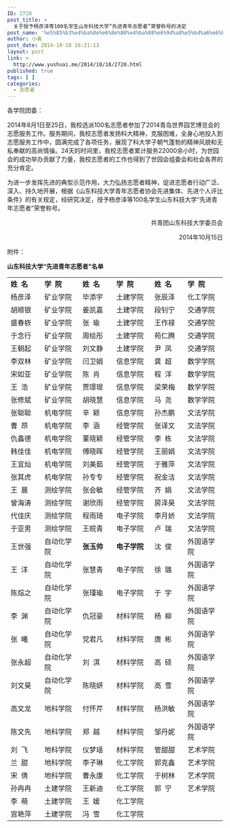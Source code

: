 ```yaml
---
ID: 2720
post_title: >
  关于授予杨彦泽等100名学生山东科技大学“先进青年志愿者”荣誉称号的决定
post_name: '%e5%85%b3%e4%ba%8e%e6%8e%88%e4%ba%88%e6%9d%a8%e5%bd%a6%e6%b3%bd%e7%ad%89100%e5%90%8d%e5%ad%a6%e7%94%9f%e5%b1%b1%e4%b8%9c%e7%a7%91%e6%8a%80%e5%a4%a7%e5%ad%a6%e5%85%88%e8%bf%9b%e9%9d%92'
author: 小奥
post_date: 2014-10-18 16:21:13
layout: post
link: >
  http://www.yushuai.me/2014/10/18/2720.html
published: true
tags: [ ]
categories:
  - 志愿者
---
```

各学院团委：

2014年8月1日至25日，我校选派100名志愿者参加了2014青岛世界园艺博览会的志愿服务工作。服务期间，我校志愿者发扬科大精神，克服困难，全身心地投入到志愿服务工作中，圆满完成了各项任务，展现了科大学子朝气蓬勃的精神风貌和无私奉献的高尚情操。24天的时间里，我校志愿者累计服务22000余小时，为世园会的成功举办贡献了力量，我校志愿者的工作也得到了世园会组委会和社会各界的充分肯定。

为进一步发挥先进的典型示范作用，大力弘扬志愿者精神，促进志愿者行动广泛、深入、持久地开展，根据《山东科技大学青年志愿者协会先进集体、先进个人评比条件》的有关规定，经研究决定，授予杨彦泽等100名学生山东科技大学“先进青年志愿者”荣誉称号。
<p style="text-align: right;">共青团山东科技大学委员会</p>
<p style="text-align: right;">2014年10月15日</p>
<!--more-->附件：

<b>山东科技大学“先进青年志愿者”名单</b>
<table>
<tbody>
<tr>
<td width="91"><b>姓  名</b></td>
<td width="114"><b>学  院</b></td>
<td width="91"><b>姓  名</b></td>
<td width="114"><b>学  院</b></td>
<td width="88"><b>姓  名</b></td>
<td width="117"><b>学  院</b></td>
</tr>
<tr>
<td width="91">杨彦泽</td>
<td width="114">矿业学院</td>
<td width="91">毕添宇</td>
<td width="114">土建学院</td>
<td width="88">张辰泽</td>
<td width="117">化工学院</td>
</tr>
<tr>
<td width="91">胡顺银</td>
<td width="114">矿业学院</td>
<td width="91">姜凯嘉</td>
<td width="114">土建学院</td>
<td width="88">段钊宁</td>
<td width="117">交通学院</td>
</tr>
<tr>
<td width="91">盛春嵚</td>
<td width="114">矿业学院</td>
<td width="91">张  瑜</td>
<td width="114">土建学院</td>
<td width="88">王作禄</td>
<td width="117">交通学院</td>
</tr>
<tr>
<td width="91">于念行</td>
<td width="114">矿业学院</td>
<td width="91">周绘彤</td>
<td width="114">土建学院</td>
<td width="88">苑仁腾</td>
<td width="117">交通学院</td>
</tr>
<tr>
<td width="91">王朝起</td>
<td width="114">矿业学院</td>
<td width="91">刘文静</td>
<td width="114">土建学院</td>
<td width="88">尹  凤</td>
<td width="117">交通学院</td>
</tr>
<tr>
<td width="91">李双林</td>
<td width="114">矿业学院</td>
<td width="91">闫卫娟</td>
<td width="114">信息学院</td>
<td width="88">龚  超</td>
<td width="117">数学学院</td>
</tr>
<tr>
<td width="91">宋如亚</td>
<td width="114">矿业学院</td>
<td width="91">陈  肖</td>
<td width="114">信息学院</td>
<td width="88">程  洋</td>
<td width="117">数学学院</td>
</tr>
<tr>
<td width="91">王  浩</td>
<td width="114">矿业学院</td>
<td width="91">贾璟琨</td>
<td width="114">信息学院</td>
<td width="88">梁荣梅</td>
<td width="117">数学学院</td>
</tr>
<tr>
<td width="91">张修斌</td>
<td width="114">矿业学院</td>
<td width="91">胡晓慧</td>
<td width="114">信息学院</td>
<td width="88">马  尧</td>
<td width="117">数学学院</td>
</tr>
<tr>
<td width="91">张聪聪</td>
<td width="114">机电学院</td>
<td width="91">辛  颖</td>
<td width="114">信息学院</td>
<td width="88">孙杰鹏</td>
<td width="117">文法学院</td>
</tr>
<tr>
<td width="91">曹  昂</td>
<td width="114">机电学院</td>
<td width="91">李  涵</td>
<td width="114">经管学院</td>
<td width="88">张译文</td>
<td width="117">文法学院</td>
</tr>
<tr>
<td width="91">仇鑫德</td>
<td width="114">机电学院</td>
<td width="91">董晓颖</td>
<td width="114">经管学院</td>
<td width="88">李  栋</td>
<td width="117">文法学院</td>
</tr>
<tr>
<td width="91">韩佳佳</td>
<td width="114">机电学院</td>
<td width="91">傅晓晖</td>
<td width="114">经管学院</td>
<td width="88">王丽娟</td>
<td width="117">文法学院</td>
</tr>
<tr>
<td width="91">王宜灿</td>
<td width="114">机电学院</td>
<td width="91">刘美茹</td>
<td width="114">经管学院</td>
<td width="88">于雅萍</td>
<td width="117">文法学院</td>
</tr>
<tr>
<td width="91">张其虎</td>
<td width="114">机电学院</td>
<td width="91">孙专专</td>
<td width="114">经管学院</td>
<td width="88">祝金洁</td>
<td width="117">文法学院</td>
</tr>
<tr>
<td width="91">王  晨</td>
<td width="114">测绘学院</td>
<td width="91">张会敏</td>
<td width="114">经管学院</td>
<td width="88">齐  娟</td>
<td width="117">文法学院</td>
</tr>
<tr>
<td width="91">曾海涛</td>
<td width="114">测绘学院</td>
<td width="91">谢欣雨</td>
<td width="114">经管学院</td>
<td width="88">房泽昊</td>
<td width="117">文法学院</td>
</tr>
<tr>
<td width="91">代佳庆</td>
<td width="114">测绘学院</td>
<td width="91">程雨琦</td>
<td width="114">电子学院</td>
<td width="88">李月娇</td>
<td width="117">文法学院</td>
</tr>
<tr>
<td width="91">于亚男</td>
<td width="114">测绘学院</td>
<td width="91">王皖青</td>
<td width="114">电子学院</td>
<td width="88">卢  瑞</td>
<td width="117">文法学院</td>
</tr>
<tr>
<td width="91">王世强</td>
<td width="114">自动化学院</td>
<td width="91"><strong>张玉帅</strong></td>
<td width="114"><strong>电子学院</strong></td>
<td width="88">沈  俊</td>
<td width="117">外国语学院</td>
</tr>
<tr>
<td width="91">王  洋</td>
<td width="114">自动化学院</td>
<td width="91">张慧青</td>
<td width="114">电子学院</td>
<td width="88">徐  璐</td>
<td width="117">外国语学院</td>
</tr>
<tr>
<td width="91">陈煊之</td>
<td width="114">自动化学院</td>
<td width="91">张瑾瑜</td>
<td width="114">电子学院</td>
<td width="88">于  宇</td>
<td width="117">外国语学院</td>
</tr>
<tr>
<td width="91">李  渊</td>
<td width="114">自动化学院</td>
<td width="91">仇冠豪</td>
<td width="114">材料学院</td>
<td width="88">杨  柳</td>
<td width="117">外国语学院</td>
</tr>
<tr>
<td width="91">张  曦</td>
<td width="114">自动化学院</td>
<td width="91">党君凡</td>
<td width="114">材料学院</td>
<td width="88">唐  彬</td>
<td width="117">外国语学院</td>
</tr>
<tr>
<td width="91">张永超</td>
<td width="114">自动化学院</td>
<td width="91">刘  淇</td>
<td width="114">材料学院</td>
<td width="88">高  硕</td>
<td width="117">外国语学院</td>
</tr>
<tr>
<td width="91">刘文昊</td>
<td width="114">自动化学院</td>
<td width="91">陈晓妍</td>
<td width="114">材料学院</td>
<td width="88">高  雪</td>
<td width="117">外国语学院</td>
</tr>
<tr>
<td width="91">高文龙</td>
<td width="114">地科学院</td>
<td width="91">付怀芹</td>
<td width="114">材料学院</td>
<td width="88">杨洪敏</td>
<td width="117">外国语学院</td>
</tr>
<tr>
<td width="91">陈文先</td>
<td width="114">地科学院</td>
<td width="91">郑  越</td>
<td width="114">材料学院</td>
<td width="88">邹丹妮</td>
<td width="117">外国语学院</td>
</tr>
<tr>
<td width="91">刘  飞</td>
<td width="114">地科学院</td>
<td width="91">仪梦瑶</td>
<td width="114">材料学院</td>
<td width="88">管甜甜</td>
<td width="117">艺术学院</td>
</tr>
<tr>
<td width="91">兰  甜</td>
<td width="114">地科学院</td>
<td width="91">李子琳</td>
<td width="114">化工学院</td>
<td width="88">郭克鑫</td>
<td width="117">艺术学院</td>
</tr>
<tr>
<td width="91">宋  倩</td>
<td width="114">地科学院</td>
<td width="91">曹永康</td>
<td width="114">化工学院</td>
<td width="88">于树林</td>
<td width="117">艺术学院</td>
</tr>
<tr>
<td width="91">孙冉冉</td>
<td width="114">土建学院</td>
<td width="91">王新迪</td>
<td width="114">化工学院</td>
<td width="88">郭  宁</td>
<td width="117">艺术学院</td>
</tr>
<tr>
<td width="91">李  萌</td>
<td width="114">土建学院</td>
<td width="91">王  媛</td>
<td width="114">化工学院</td>
<td width="88"></td>
<td width="117"></td>
</tr>
<tr>
<td width="91">宫艳萍</td>
<td width="114">土建学院</td>
<td width="91">冯  雪</td>
<td width="114">化工学院</td>
<td width="88"></td>
<td width="117"></td>
</tr>
</tbody>
</table>